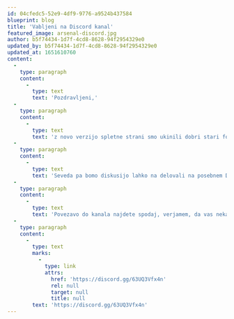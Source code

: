 ```yaml
---
id: 04cfedc5-52e9-4df9-9776-a9524b437584
blueprint: blog
title: 'Vabljeni na Discord kanal'
featured_image: arsenal-discord.jpg
author: b5f74434-1d7f-4cd8-8628-94f2954329e0
updated_by: b5f74434-1d7f-4cd8-8628-94f2954329e0
updated_at: 1651610760
content:
  -
    type: paragraph
    content:
      -
        type: text
        text: 'Pozdravljeni,'
  -
    type: paragraph
    content:
      -
        type: text
        text: 'z novo verzijo spletne strani smo ukinili dobri stari forum, na katerem smo opravljali diskusije o prav vseh temah, tudi tistih, ki niso povezane z Arsenalom. Forum je bil del ustanovitve našega navijaškega kluba oz. kar povod za to, saj smo se tam prvič spoznali mnogi izmed nas.'
  -
    type: paragraph
    content:
      -
        type: text
        text: 'Seveda pa bomo diskusijo lahko na delovali na posebnem Discord kanalu namenjenem navijačem Arsenala iz Slovenije.'
  -
    type: paragraph
    content:
      -
        type: text
        text: 'Povezavo do kanala najdete spodaj, verjamem, da vas nekaj že pozna to obliko diskusije, ostali pa vabljeni, da se pridružite.'
  -
    type: paragraph
    content:
      -
        type: text
        marks:
          -
            type: link
            attrs:
              href: 'https://discord.gg/63UQ3Vfx4n'
              rel: null
              target: null
              title: null
        text: 'https://discord.gg/63UQ3Vfx4n'
---
```


